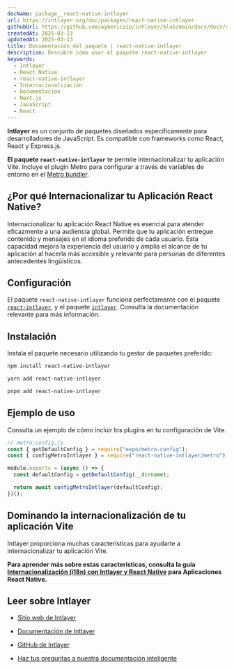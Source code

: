 ```yaml
---
docName: package__react-native-intlayer
url: https://intlayer.org/doc/packages/react-native-intlayer
githubUrl: https://github.com/aymericzip/intlayer/blob/main/docs/docs/en/packages/react-native-intlayer/index.md
createdAt: 2025-03-13
updatedAt: 2025-03-13
title: Documentación del paquete | react-native-intlayer
description: Descubre cómo usar el paquete react-native-intlayer
keywords:
  - Intlayer
  - React Native
  - react-native-intlayer
  - Internacionalización
  - Documentación
  - Next.js
  - JavaScript
  - React
---
```


**Intlayer** es un conjunto de paquetes diseñados específicamente para desarrolladores de JavaScript. Es compatible con frameworks como React, React y Express.js.

**El paquete `react-native-intlayer`** te permite internacionalizar tu aplicación Vite. Incluye el plugin Metro para configurar a través de variables de entorno en el [Metro bundler](https://docs.expo.dev/guides/customizing-metro/).

## ¿Por qué Internacionalizar tu Aplicación React Native?

Internacionalizar tu aplicación React Native es esencial para atender eficazmente a una audiencia global. Permite que tu aplicación entregue contenido y mensajes en el idioma preferido de cada usuario. Esta capacidad mejora la experiencia del usuario y amplía el alcance de tu aplicación al hacerla más accesible y relevante para personas de diferentes antecedentes lingüísticos.

## Configuración

El paquete `react-native-intlayer` funciona perfectamente con el paquete [`react-intlayer`](https://github.com/aymericzip/intlayer/blob/main/docs/docs/es/packages/react-intlayer/index.md), y el paquete [`intlayer`](https://github.com/aymericzip/intlayer/blob/main/docs/docs/es/packages/intlayer/index.md). Consulta la documentación relevante para más información.

## Instalación

Instala el paquete necesario utilizando tu gestor de paquetes preferido:

```bash packageManager="npm"
npm install react-native-intlayer
```

```bash packageManager="yarn"
yarn add react-native-intlayer
```

```bash packageManager="pnpm"
pnpm add react-native-intlayer
```

## Ejemplo de uso

Consulta un ejemplo de cómo incluir los plugins en tu configuración de Vite.

```js
// metro.config.js
const { getDefaultConfig } = require("expo/metro-config");
const { configMetroIntlayer } = require("react-native-intlayer/metro");

module.exports = (async () => {
  const defaultConfig = getDefaultConfig(__dirname);

  return await configMetroIntlayer(defaultConfig);
})();
```

## Dominando la internacionalización de tu aplicación Vite

Intlayer proporciona muchas características para ayudarte a internacionalizar tu aplicación Vite.

**Para aprender más sobre estas características, consulta la guía [Internacionalización (i18n) con Intlayer y React Native](https://github.com/aymericzip/intlayer/blob/main/docs/docs/es/intlayer_with_react_native+expo.md) para Aplicaciones React Native.**

## Leer sobre Intlayer

- [Sitio web de Intlayer](https://intlayer.org)
- [Documentación de Intlayer](https://intlayer.org/doc)
- [GitHub de Intlayer](https://github.com/aymericzip/intlayer)

- [Haz tus preguntas a nuestra documentación inteligente](https://intlayer.org/docchat)
